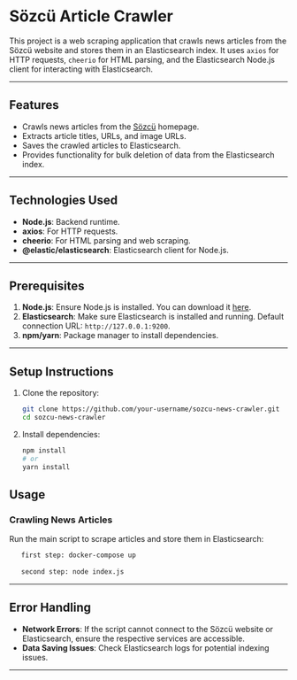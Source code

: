 # Sözcü Article Crawler

This project is a web scraping application that crawls news articles from the Sözcü website and stores them in an Elasticsearch index. It uses `axios` for HTTP requests, `cheerio` for HTML parsing, and the Elasticsearch Node.js client for interacting with Elasticsearch.

---

## Features
- Crawls news articles from the [Sözcü](https://www.sozcu.com.tr/) homepage.
- Extracts article titles, URLs, and image URLs.
- Saves the crawled articles to Elasticsearch.
- Provides functionality for bulk deletion of data from the Elasticsearch index.

---

## Technologies Used
- **Node.js**: Backend runtime.
- **axios**: For HTTP requests.
- **cheerio**: For HTML parsing and web scraping.
- **@elastic/elasticsearch**: Elasticsearch client for Node.js.

---

## Prerequisites

1. **Node.js**: Ensure Node.js is installed. You can download it [here](https://nodejs.org/).
2. **Elasticsearch**: Make sure Elasticsearch is installed and running. Default connection URL: `http://127.0.0.1:9200`.
3. **npm/yarn**: Package manager to install dependencies.

---

## Setup Instructions

1. Clone the repository:
   ```bash
   git clone https://github.com/your-username/sozcu-news-crawler.git
   cd sozcu-news-crawler
   ```

2. Install dependencies:
   ```bash
   npm install
   # or
   yarn install
   ```
   
## Usage

### Crawling News Articles
Run the main script to scrape articles and store them in Elasticsearch:
```bash
   first step: docker-compose up
   
   second step: node index.js
```
---

## Error Handling
- **Network Errors**: If the script cannot connect to the Sözcü website or Elasticsearch, ensure the respective services are accessible.
- **Data Saving Issues**: Check Elasticsearch logs for potential indexing issues.

---
